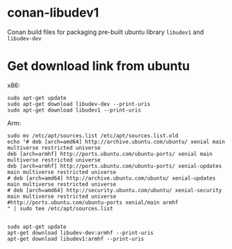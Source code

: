# conan-libudev1
Conan build files for packaging pre-built ubuntu library `libudev1` and `libudev-dev` 

# Get download link from ubuntu 
x86:
```
sudo apt-get update
sudo apt-get download libudev-dev --print-uris
sudo apt-get download libudev1 --print-uris
```

Arm:
```
sudo mv /etc/apt/sources.list /etc/apt/sources.list.old
echo "# deb [arch=amd64] http://archive.ubuntu.com/ubuntu/ xenial main multiverse restricted universe
deb [arch=armhf] http://ports.ubuntu.com/ubuntu-ports/ xenial main multiverse restricted universe
deb [arch=armhf] http://ports.ubuntu.com/ubuntu-ports/ xenial-updates main multiverse restricted universe
# deb [arch=amd64] http://archive.ubuntu.com/ubuntu/ xenial-updates main multiverse restricted universe
# deb [arch=amd64] http://security.ubuntu.com/ubuntu/ xenial-security main multiverse restricted universe
#http://ports.ubuntu.com/ubuntu-ports xenial/main armhf
" | sudo tee /etc/apt/sources.list


sudo apt-get update
apt-get download libudev-dev:armhf --print-uris
apt-get download libudev1:armhf --print-uris
```
